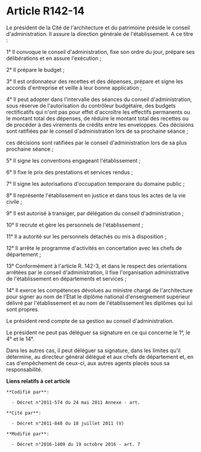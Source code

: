 # Article R142-14

Le président de la Cité de l'architecture et du patrimoine préside le conseil d'administration. Il assure la direction
générale de l'établissement. A ce titre : 

1° Il convoque le conseil d'administration, fixe son ordre du jour, prépare ses délibérations et en assure l'exécution ; 

2° Il prépare le budget ; 

3° Il est ordonnateur des recettes et des dépenses, prépare et signe les accords d'entreprise et veille à leur bonne
application ; 

4° Il peut adopter dans l'intervalle des séances du conseil d'administration, sous réserve de l'autorisation du contrôleur
budgétaire, des budgets rectificatifs qui n'ont pas pour effet d'accroître les effectifs permanents ou le montant total des
dépenses, de réduire le montant total des recettes ou de procéder à des virements de crédits entre les enveloppes. Ces
décisions sont ratifiées par le conseil d'administration lors de sa prochaine séance ; 

ces décisions sont ratifiées par le conseil d'administration lors de sa plus prochaine séance ; 

5° Il signe les conventions engageant l'établissement ; 

6° Il fixe le prix des prestations et services rendus ; 

7° Il signe les autorisations d'occupation temporaire du domaine public ; 

8° Il représente l'établissement en justice et dans tous les actes de la vie civile ; 

9° Il est autorisé à transiger, par délégation du conseil d'administration ; 

10° Il recrute et gère les personnels de l'établissement ; 

11° Il a autorité sur les personnels détachés ou mis à disposition ; 

12° Il arrête le programme d'activités en concertation avec les chefs de département ; 

13° Conformément à l'article R. 142-3, et dans le respect des orientations arrêtées par le conseil d'administration, il fixe
l'organisation administrative de l'établissement en départements et services ; 

14° Il exerce les compétences dévolues au ministre chargé de l'architecture pour signer au nom de l'Etat le diplôme national
d'enseignement supérieur délivré par l'établissement et au nom de l'établissement les diplômes qui lui sont propres. 

Le président rend compte de sa gestion au conseil d'administration. 

Le président ne peut pas déléguer sa signature en ce qui concerne le 1°, le 4° et le 14°. 

Dans les autres cas, il peut déléguer sa signature, dans les limites qu'il détermine, au directeur général délégué et aux
chefs de département et, en cas d'empêchement de ceux-ci, aux autres agents placés sous sa responsabilité.

**Liens relatifs à cet article**

	**Codifié par**:

	  - Décret n°2011-574 du 24 mai 2011 Annexe - art.

	**Cité par**:

	  - Décret n°2011-848 du 18 juillet 2011 (V)

	**Modifié par**:

	  - Décret n°2016-1409 du 19 octobre 2016 - art. 7
